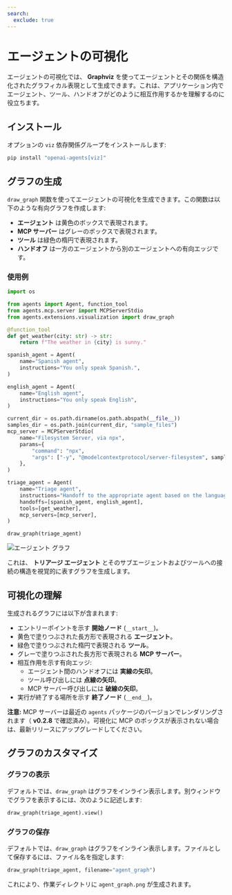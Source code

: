 ```yaml
---
search:
  exclude: true
---
```

# エージェントの可視化

エージェントの可視化では、 **Graphviz** を使ってエージェントとその関係を構造化されたグラフィカル表現として生成できます。これは、アプリケーション内でエージェント、ツール、ハンドオフがどのように相互作用するかを理解するのに役立ちます。

## インストール

オプションの `viz` 依存関係グループをインストールします:

```bash
pip install "openai-agents[viz]"
```

## グラフの生成

`draw_graph` 関数を使ってエージェントの可視化を生成できます。この関数は以下のような有向グラフを作成します:

- **エージェント** は黄色のボックスで表現されます。
- **MCP サーバー** はグレーのボックスで表現されます。
- **ツール** は緑色の楕円で表現されます。
- **ハンドオフ** は一方のエージェントから別のエージェントへの有向エッジです。

### 使用例

```python
import os

from agents import Agent, function_tool
from agents.mcp.server import MCPServerStdio
from agents.extensions.visualization import draw_graph

@function_tool
def get_weather(city: str) -> str:
    return f"The weather in {city} is sunny."

spanish_agent = Agent(
    name="Spanish agent",
    instructions="You only speak Spanish.",
)

english_agent = Agent(
    name="English agent",
    instructions="You only speak English",
)

current_dir = os.path.dirname(os.path.abspath(__file__))
samples_dir = os.path.join(current_dir, "sample_files")
mcp_server = MCPServerStdio(
    name="Filesystem Server, via npx",
    params={
        "command": "npx",
        "args": ["-y", "@modelcontextprotocol/server-filesystem", samples_dir],
    },
)

triage_agent = Agent(
    name="Triage agent",
    instructions="Handoff to the appropriate agent based on the language of the request.",
    handoffs=[spanish_agent, english_agent],
    tools=[get_weather],
    mcp_servers=[mcp_server],
)

draw_graph(triage_agent)
```

![エージェント グラフ](../assets/images/graph.png)

これは、 **トリアージ エージェント** とそのサブエージェントおよびツールへの接続の構造を視覚的に表すグラフを生成します。


## 可視化の理解

生成されるグラフには以下が含まれます:

- エントリーポイントを示す **開始ノード** (`__start__`)。
- 黄色で塗りつぶされた長方形で表現される **エージェント**。
- 緑色で塗りつぶされた楕円で表現される **ツール**。
- グレーで塗りつぶされた長方形で表現される **MCP サーバー**。
- 相互作用を示す有向エッジ:
  - エージェント間のハンドオフには **実線の矢印**。
  - ツール呼び出しには **点線の矢印**。
  - MCP サーバー呼び出しには **破線の矢印**。
- 実行が終了する場所を示す **終了ノード** (`__end__`)。

**注意:** MCP サーバーは最近の `agents` パッケージのバージョンでレンダリングされます（ **v0.2.8** で確認済み）。可視化に MCP のボックスが表示されない場合は、最新リリースにアップグレードしてください。

## グラフのカスタマイズ

### グラフの表示
デフォルトでは、`draw_graph` はグラフをインライン表示します。別ウィンドウでグラフを表示するには、次のように記述します:

```python
draw_graph(triage_agent).view()
```

### グラフの保存
デフォルトでは、`draw_graph` はグラフをインライン表示します。ファイルとして保存するには、ファイル名を指定します:

```python
draw_graph(triage_agent, filename="agent_graph")
```

これにより、作業ディレクトリに `agent_graph.png` が生成されます。